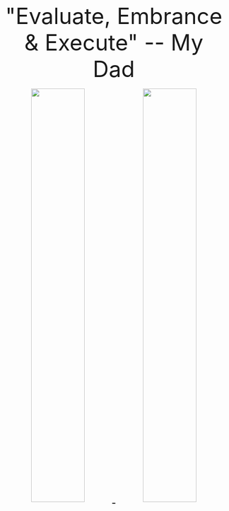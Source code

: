 <div align="center">

<a style="font-size:50px;color: neon;">"Evaluate, Embrance & Execute" -- My Dad</a>

<a style="font-size:25px;" href="https://github.com/naveenkendyala">
     <img width="49%" font="" src="https://github-readme-stats.vercel.app/api?username=naveenkendyala&custom_title=Naveen Kendyala : GitHub Stats&count_private=true&show_icons=true&theme=tokyonight&include_all_commits=true&line_height=31" />
</a>
<a style="font-size:25px;" href="https://github.com/naveenkendyala">
     <img width="49%" src="https://github-readme-stats.vercel.app/api/top-langs/?username=naveenkendyala&custom_title=Repository : Top Languages&hide=css,html&langs_count=6&layout=compact&theme=tokyonight" />
</a>
</div>